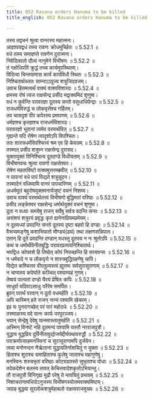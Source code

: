 ```yaml
---
title: 052 Ravana orders Hanuma to be killed
title_english: 052 Ravana orders Hanuma to be killed

---
```

<div class="audioEmbed"  caption="श्रीराम-हरिसीताराममूर्ति-घनपाठिभ्यां वचनम्" src="https://archive.org/download/Ramayana-recitation-Sriram-harisItArAmamUrti-Ghanapaati-v2/Kanda_5/Kanda_5_SK-052-Ravana_orders_Hanuma_to_be_killed.mp3"></div>

  
तस्य तद्वचनं श्रुत्वा वानरस्य महात्मनः।  
आज्ञापयद्वधं तस्य रावणः क्रोधमूर्च्छितः ॥ 5.52.1 ॥   
वधे तस्य समाज्ञप्ते रावणेन दुरात्मना।  
निवेदितवतो दौत्यं नानुमेने विभीषणः ॥ 5.52.2 ॥   
तं रक्षोधिपतिं क्रुद्धं तच्च कार्यमुपस्थितम्।  
विदित्वा चिन्तयामास कार्यं कार्यविधौ स्थितः ॥ 5.52.3 ॥   
निश्चितार्थस्ततः साम्नाऽऽपूज्य शत्रुजिदग्रजम्।  
उवाच हितमत्यर्थं वाक्यं वाक्यविशारदः ॥ 5.52.4 ॥   
क्षमस्व रोषं त्यज राक्षसेन्द्र प्रसीद मद्वाक्यमिदं शृणुष्व।  
वधं न कुर्वन्ति परावरज्ञा दूतस्य सन्तो वसुधाधिपेन्द्राः ॥ 5.52.5 ॥   
राजधर्मविरुद्धं च लोकवृत्तेश्च गर्हितम्।  
तव चासदृशं वीर कपेरस्य प्रमापणम् ॥ 5.52.6 ॥   
धर्मज्ञश्च कृतज्ञश्च राजधर्मविशारदः।  
परावरज्ञो भूतानां त्वमेव परमार्थवित् ॥ 5.52.7 ॥   
गृह्यन्ते यदि रोषेण त्वादृशोऽपि विपश्चितः।  
ततः शास्त्रधर्मविपश्चित्त्वं श्रम एव हि केवलम् ॥ 5.52.8 ॥   
तस्मात् प्रसीद शत्रुघ्न राक्षसेन्द्र दुरासद।  
युक्तायुक्तं विनिश्चित्य दूतदण्डे विधीयताम् ॥ 5.52.9 ॥   
विभीषणवचः श्रुत्वा रावणो राक्षसेश्वरः।  
रोषेण महताविष्टो वाक्यमुत्तरमब्रवीत् ॥ 5.52.10 ॥   
न पापानां वधे पापं विद्यते शत्रुसूदन।  
तस्मादेनं वधिष्यामि वानरं पापचारिणम् ॥ 5.52.11 ॥   
अधर्ममूलं बहुरोषयुक्तमनार्यजुष्टं वचनं निशम्य।  
उवाच वाक्यं परमार्थतत्त्वं विभीषणो बुद्धिमतां वरिष्ठः ॥ 5.52.12 ॥   
प्रसीद लङ्केश्वर राक्षसेन्द्र धर्मार्थयुक्तं वचनं शृणुष्व।  
दूता न वध्याः समयेषु राजन् सर्वेषु सर्वत्र वदन्ति सन्तः ॥ 5.52.13 ॥   
असंशयं शत्रुरयं प्रवृद्धः कृतं ह्यनेनाप्रियमप्रमेयम्।  
न दूतवध्यां प्रवदन्ति सन्तो दूतस्य दृष्टा बहवो हि दण्डाः ॥ 5.52.14 ॥   
वैरूप्यमङ्गेषु कशाभिघातो मौण्ड्यं(ढ्यं) तथा लक्षणसन्निपातः।  
एतान् हि दूते प्रवदन्ति दण्डान् वधस्तु दूतस्य न नः श्रुतोऽपि ॥ 5.52.15 ॥   
कथं च धर्मार्थविनीतबुद्धिः परावरप्रत्ययनिश्चितार्थः।  
भवद्विधः कोपवशे हि तिष्ठेत् कोपं नियच्छन्ति हि सत्त्ववन्तः ॥ 5.52.16 ॥   
न धर्मवादे न च लोकवृत्ते न शास्त्रबुद्धिग्रहणेषु चापि।  
विद्येत कश्चित्तव वीरतुल्यस्त्वं ह्युत्तमः सर्वसुरासुराणाम् ॥ 5.52.17 ॥   
न चाप्यस्य कपेर्घाते कञ्चित् पश्याम्यहं गुणम्।  
तेष्वयं पात्यतां दण्डो यैरयं प्रेषितः कपिः ॥ 5.52.18 ॥   
साधुर्वा यदिवाऽसाधुः परैरेष समर्पितः।  
ब्रुवन् परार्थं परवान् न दूतो वधमर्हति ॥ 5.52.19 ॥   
अपि चास्मिन् हते राजन् नान्यं पश्यामि खेचरम्।  
इह यः पुनरागच्छेत् परं पारं महोदधेः ॥ 5.52.20 ॥   
तस्मान्नास्य वदे यत्नः कार्यः परपुरञ्जय।  
भवान् सेन्द्रेषु देवेषु यत्नमास्तातुमर्हति ॥ 5.52.21 ॥   
अस्मिन् विनष्टे नहि दूतमन्यं पश्यामि यस्तौ नरराजपुत्रौ।  
युद्धाय युद्धप्रिय दुर्विनीतावुद्योजयेद्दीर्घपथावरुद्धौ ॥ 5.52.22 ॥   
पराक्रमोत्साहमनस्विनां च सुरासुराणामपि दुर्जयेन।  
त्वया मनोनन्दन नैर्ऋतानां युद्धायतिर्नाशयितुं न युक्ता ॥ 5.52.23 ॥   
हिताश्च शूराश्च समाहिताश्च कुलेषु जाताश्च महागुणेषु।  
मनस्विनः शस्त्रभृतां वरिष्ठाः कोट्यग्रतस्ते सुभृताश्च योधाः ॥ 5.52.24 ॥   
तदेकदेशेन बलस्य तावत् केचित्तवादेशकृतोऽभियान्तु।  
तौ राजपुत्रौ विनिगृह्य मूढौ परेषु ते भावयितुं प्रभावम् ॥ 5.52.25 ॥   
निशाचराणामधिपोऽनुजस्य विभीषणस्योत्तमवाक्यमिष्टम्।  
जग्राह बुद्ध्या सुरलोकशत्रुर्महाबलो राक्षसराजमुख्यः ॥ 5.52.26 ॥   